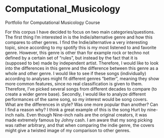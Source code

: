 # Computational_Musicology
Portfolio for Computational Musicology Course

For this corpus I have decided to focus on two main categories/questions. The first thing I’m interested in is the Indie/alternative genre and how this compares to other genres. I find the Indie/alternative a very interesting topic, since according to my spotify this is my most listened to and favorite genre. However, this genre is other than for example rock or techno not defined by a certain set of “rules”, but instead by the fact that it is (supposed to be) made by independent artist. Therefore, I would like to look into the differences in this genre and the difference between this genre as a whole and other genre. I would like to see if these songs (individually) according to analyses might fit different genres “better”, meaning they show more common features, since no real classification is given to them. Therefore, I’ve picked several songs from different decades to compare (to create a wider genre base). Secondly, I would like to analyze different performances of the same song, so my interest would be song covers. What are the differences in style? Was one more popular than another? Can I find a reason why? I think a great example of this is the song Hurt by nine-inch nails. Even though Nine-inch nails are the original creators, it was made extremely famous by Johny cash. I am aware that my song picking was rather arbitrary, and that when comparing the indie genre, the covers might give a twisted image of my comparison to other genres. 
